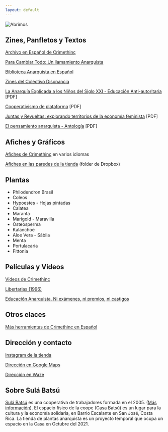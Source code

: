 ```yaml
---
layout: default
---
```



![Abrimos](https://lenazun.github.io/anarcoplanta/assets/img/Opening.JPG)


## Zines, Panfletos y Textos

<a href="https://es.crimethinc.com/zines?lang=es">Archivo en Español de Crimethinc</a>

<a href="https://es.crimethinc.com/tce/espanol">Para Cambiar Todo: Un llamamiento Anarquista</a>

<a href="https://es.theanarchistlibrary.org/special/index">Biblioteca Anarquista en Español</a>

<a href="https://colectivodisonancia.net/zines/">Zines del Colectivo Disonancia</a>

<a href="https://github.com/lenazun/anarcoplanta/raw/master/assets/files/La%20anarqui%CC%81a%20explicada%20a%20los%20nin%CC%83os%20en%20siglo%20XXI%20-%20Educacion%20antiautoritaria.pdf"> La Anarquía Explicada a los Niños del Siglo XXI - Educación Anti-autoritaria</a> [PDF]

<a href="https://dimmons.net/wp-content/uploads/2016/05/maq_Trebor-Scholz_COOP_PreF.pdf">Cooperativismo de plataforma</a> [PDF]

<a href="https://rosalux.org.br/wp-content/uploads/2021/06/Juntas-y-revueltas_V10.pdf">Juntas y Revueltas: explorando territorios de la economía feminista</a> [PDF]

<a href="https://www.uaem.mx/difusion-y-medios/publicaciones/clasicos-de-la-resistencia-civil/files/pensamiento_anarquista.pdf">El pensamiento anarquista - Antología</a> [PDF]

## Afiches y Gráficos


<a href="https://es.crimethinc.com/posters">Afiches de Crimethinc</a> en varios idiomas

<a href="https://www.dropbox.com/sh/cazojla78a663qm/AABpZlIdC42POdYlYzLB2fmJa?dl=0">Afiches en las paredes de la tienda</a> (folder de Dropbox)


## Plantas

* Philodendron Brasil 
* Coleos
* Hypoestes - Hojas pintadas
* Calatea
* Maranta
* Marigold - Maravilla
* Osteosperma
* Kalanchoe 
* Aloe Vera - Sábila
* Menta
* Portulacaria
* Fittonia


## Películas y Videos


<a href="https://es.crimethinc.com/videos">Videos de Crimethinc</a>

<a href="https://archive.org/details/libertarias_201903">Libertarias (1996)</a>

<a href="https://vimeo.com/47751996">Educación Anarquista. Ni exámenes, ni premios, ni castigos</a>


## Otros elaces

<a href="https://es.crimethinc.com/tools">Más herramientas de Crimethinc en Español</a>


## Dirección y contacto

<a href="https://www.instagram.com/anarcoplanta/">Instagram de la tienda</a>

<a href="https://goo.gl/maps/wpRiFJcmHVk1hT2CA">Dirección en Google Maps</a>

<a href="https://www.waze.com/en/live-map/directions/costa-rica/san-jose-province/san-jose/casa-batsu-cooperativa-sula-batsu-r.l.?place=ChIJN8KQ437joI8RKMT6kgXszwI&utm_campaign=waze_website&utm_medium=website_menu&utm_source=waze_website">Dirección en Waze</a>


## Sobre Sulá Batsú

<a href="https://www.sulabatsu.com/">Sulá Batsú</a> es una cooperativa de trabajadores formada en el 2005. (<a href="https://www.sulabatsu.com/quienes-somos/">Más información</a>). El espacio físico de la coope (Casa Batsú) es un lugar para la cultura y la economía solidaria, en Barrio Escalante en San José, Costa Rica.  La tienda de plantas anarquista es un proyecto temporal que ocupa un espacio en la Casa en Octubre del 2021. 




